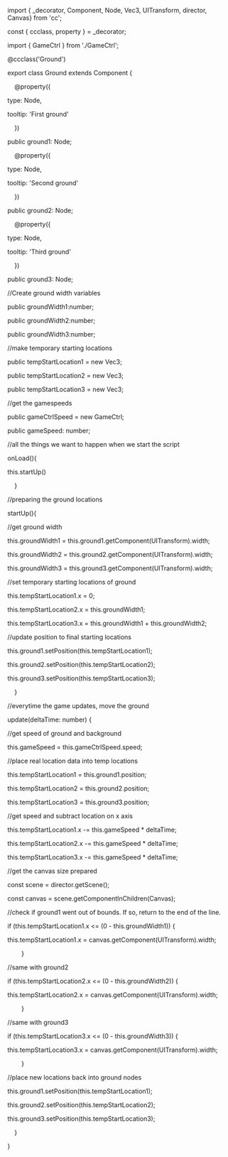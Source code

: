 import { _decorator, Component, Node, Vec3, UITransform, director, Canvas} from  'cc';

const { ccclass, property } =  _decorator;

import { GameCtrl } from  './GameCtrl';

@ccclass('Ground')

export  class  Ground  extends  Component {

    @property({

 type:  Node,

 tooltip:  'First ground'

    })

 public  ground1:  Node;

    @property({

 type:  Node,

 tooltip:  'Second ground'

    })

 public  ground2:  Node;

    @property({

 type:  Node,

 tooltip:  'Third ground'

    })

 public  ground3:  Node;

 //Create ground width variables

 public  groundWidth1:number;

 public  groundWidth2:number;

 public  groundWidth3:number;

 //make temporary starting locations

 public  tempStartLocation1  =  new  Vec3;

 public  tempStartLocation2  =  new  Vec3;

 public  tempStartLocation3  =  new  Vec3;

 //get the gamespeeds

 public  gameCtrlSpeed  =  new  GameCtrl;

 public  gameSpeed:  number;    

 //all the things we want to happen when we start the script

 onLoad(){

 this.startUp()

    }

//preparing the ground locations

startUp(){

 //get ground width

 this.groundWidth1  =  this.ground1.getComponent(UITransform).width;

 this.groundWidth2  =  this.ground2.getComponent(UITransform).width;

 this.groundWidth3  =  this.ground3.getComponent(UITransform).width;

 //set temporary starting locations of ground

 this.tempStartLocation1.x  =  0;

 this.tempStartLocation2.x  =  this.groundWidth1;

 this.tempStartLocation3.x  =  this.groundWidth1  +  this.groundWidth2;

 //update position to final starting locations

 this.ground1.setPosition(this.tempStartLocation1);

 this.ground2.setPosition(this.tempStartLocation2);

 this.ground3.setPosition(this.tempStartLocation3);

    }

 //everytime the game updates, move the ground

 update(deltaTime:  number) {

 //get speed of ground and background

 this.gameSpeed  =  this.gameCtrlSpeed.speed;

 //place real location data into temp locations

 this.tempStartLocation1  =  this.ground1.position;

 this.tempStartLocation2  =  this.ground2.position;

 this.tempStartLocation3  =  this.ground3.position;

 //get speed and subtract location on x axis

 this.tempStartLocation1.x  -=  this.gameSpeed  *  deltaTime;

 this.tempStartLocation2.x  -=  this.gameSpeed  *  deltaTime;

 this.tempStartLocation3.x  -=  this.gameSpeed  *  deltaTime;

 //get the canvas size prepared

 const  scene  =  director.getScene();

 const  canvas  =  scene.getComponentInChildren(Canvas);

 //check if ground1 went out of bounds. If so, return to the end of the line.

 if (this.tempStartLocation1.x  <= (0  -  this.groundWidth1)) {

 this.tempStartLocation1.x  =  canvas.getComponent(UITransform).width;

        }

 //same with ground2

 if (this.tempStartLocation2.x  <= (0  -  this.groundWidth2)) {

 this.tempStartLocation2.x  =  canvas.getComponent(UITransform).width;

        }

 //same with ground3

 if (this.tempStartLocation3.x  <= (0  -  this.groundWidth3)) {

 this.tempStartLocation3.x  =  canvas.getComponent(UITransform).width;

        }

 //place new locations back into ground nodes    

 this.ground1.setPosition(this.tempStartLocation1);

 this.ground2.setPosition(this.tempStartLocation2);

 this.ground3.setPosition(this.tempStartLocation3);

    }

}